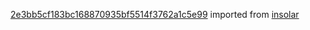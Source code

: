 [2e3bb5cf183bc168870935bf5514f3762a1c5e99](https://github.com/insolar/insolar/commit/2e3bb5cf183bc168870935bf5514f3762a1c5e99) imported from [insolar](https://github.com/insolar/insolar)
